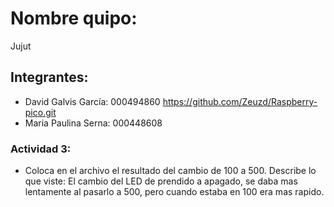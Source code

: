 # Nombre quipo:
Jujut
## Integrantes:
- David Galvis García: 000494860 https://github.com/Zeuzd/Raspberry-pico.git
- Maria Paulina Serna: 000448608
### Actividad 3:
- Coloca en el archivo el resultado del cambio de 100 a 500. Describe lo que viste:
  El cambio del LED de prendido a apagado, se daba mas lentamente al pasarlo a 500, pero cuando estaba en 100 era mas rapido.
